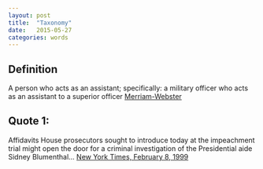 ```yaml
---
layout: post
title:  "Taxonomy"
date:   2015-05-27
categories: words
---
```


Definition
----------
A person who acts as an assistant; specifically: a military officer who acts as an assistant to a superior officer [Merriam-Webster]

Quote 1: 
--------
Affidavits House prosecutors sought to introduce today at the impeachment trial might open the door for a criminal investigation of the Presidential aide Sidney Blumenthal... [New York Times, February 8, 1999]

[Merriam-Webster]:   http://www.merriam-webster.com/dictionary/aide  
[New York Times, February 8, 1999]: http://www.nytimes.com/1999/02/09/us/the-president-s-trial-the-aide-inquiry-possible-after-affidavits.html


